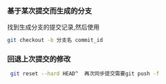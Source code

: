 ### 基于某次提交而生成的分支
找到生成分支的提交记录,然后使用
``` bash
git checkout -b 分支名 commit_id 
```


### 回退上次提交的修改
```bash
 git reset --hard HEAD^  再次同步提交需要git push -f
```



